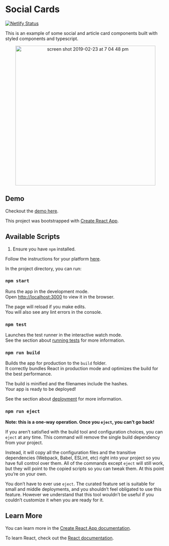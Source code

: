 # Social Cards
[![Netlify Status](https://api.netlify.com/api/v1/badges/c9d6ebf9-6ff6-4f76-a197-9e309ff13952/deploy-status)](https://app.netlify.com/sites/react-social-card/deploys)

This is an example of some social and article card components built with styled components and typescript.

<a href="https://react-social-card.netlify.com/" target="_blank">
<p align="center">
<img width="441" alt="screen shot 2019-02-23 at 7 04 48 pm" src="https://user-images.githubusercontent.com/3621147/53284303-177ded80-379e-11e9-9048-430502f49ddb.png">
</p>
</a>

## Demo
Checkout the [demo here](https://react-social-card.netlify.com/).

This project was bootstrapped with [Create React App](https://github.com/facebook/create-react-app).

## Available Scripts

1. Ensure you have `npm` installed.

Follow the instructions for your platform [here](https://github.com/npm/npm).

In the project directory, you can run:

### `npm start`

Runs the app in the development mode.<br>
Open [http://localhost:3000](http://localhost:3000) to view it in the browser.

The page will reload if you make edits.<br>
You will also see any lint errors in the console.

### `npm test`

Launches the test runner in the interactive watch mode.<br>
See the section about [running tests](https://facebook.github.io/create-react-app/docs/running-tests) for more information.

### `npm run build`

Builds the app for production to the `build` folder.<br>
It correctly bundles React in production mode and optimizes the build for the best performance.

The build is minified and the filenames include the hashes.<br>
Your app is ready to be deployed!

See the section about [deployment](https://facebook.github.io/create-react-app/docs/deployment) for more information.

### `npm run eject`

**Note: this is a one-way operation. Once you `eject`, you can’t go back!**

If you aren’t satisfied with the build tool and configuration choices, you can `eject` at any time. This command will remove the single build dependency from your project.

Instead, it will copy all the configuration files and the transitive dependencies (Webpack, Babel, ESLint, etc) right into your project so you have full control over them. All of the commands except `eject` will still work, but they will point to the copied scripts so you can tweak them. At this point you’re on your own.

You don’t have to ever use `eject`. The curated feature set is suitable for small and middle deployments, and you shouldn’t feel obligated to use this feature. However we understand that this tool wouldn’t be useful if you couldn’t customize it when you are ready for it.

## Learn More

You can learn more in the [Create React App documentation](https://facebook.github.io/create-react-app/docs/getting-started).

To learn React, check out the [React documentation](https://reactjs.org/).
